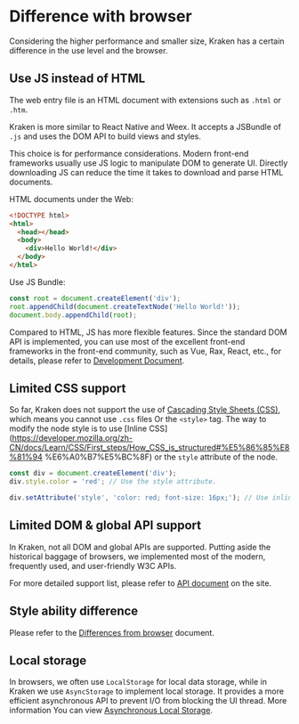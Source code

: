 # Difference with browser

Considering the higher performance and smaller size, Kraken has a certain difference in the use level and the browser.

## Use JS instead of HTML

The web entry file is an HTML document with extensions such as `.html` or `.htm`.

Kraken is more similar to React Native and Weex. It accepts a JSBundle of `.js` and uses the DOM API to build views and styles.

This choice is for performance considerations. Modern front-end frameworks usually use JS logic to manipulate DOM to generate UI. Directly downloading JS can reduce the time it takes to download and parse HTML documents.

HTML documents under the Web:

```html
<!DOCTYPE html>
<html>
  <head></head>
  <body>
    <div>Hello World!</div>
  </body>
</html>
```

Use JS Bundle:

```js
const root = document.createElement('div');
root.appendChild(document.createTextNode('Hello World!'));
document.body.appendChild(root);
```

Compared to HTML, JS has more flexible features. Since the standard DOM API is implemented, you can use most of the excellent front-end frameworks in the front-end community, such as Vue, Rax, React, etc., for details, please refer to [Development Document](/en-US/guide).

## Limited CSS support

So far, Kraken does not support the use of [Cascading Style Sheets (CSS)](https://developer.mozilla.org/zh-CN/docs/Web/CSS), which means you cannot use `.css` files Or the `<style>` tag. The way to modify the node style is to use [Inline CSS](https://developer.mozilla.org/zh-CN/docs/Learn/CSS/First_steps/How_CSS_is_structured#%E5%86%85%E8%81%94 %E6%A0%B7%E5%BC%8F) or the `style` attribute of the node.

```js
const div = document.createElement('div');
div.style.color = 'red'; // Use the style attribute.

div.setAttribute('style', 'color: red; font-size: 16px;'); // Use inline CSS Text.
```

## Limited DOM & global API support

In Kraken, not all DOM and global APIs are supported. Putting aside the historical baggage of browsers, we implemented most of the modern, frequently used, and user-friendly W3C APIs.

For more detailed support list, please refer to [API document](/en-US/api/tags) on the site.

## Style ability difference

Please refer to the [Differences from browser](/en-US/api/styles/difference) document.

## Local storage

In browsers, we often use `LocalStorage` for local data storage, while in Kraken we use `AsyncStorage` to implement local storage. It provides a more efficient asynchronous API to prevent I/O from blocking the UI thread. More information You can view [Asynchronous Local Storage](/en-US/api/enhancement/storage).
